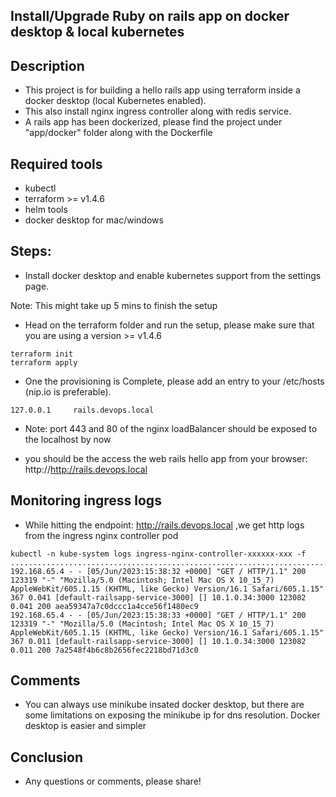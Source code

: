 ## Install/Upgrade Ruby on rails app on docker desktop & local kubernetes

## Description

* This project is for building a hello rails app using terraform inside a docker desktop (local Kubernetes enabled).
* This also install nginx ingress controller along with redis service.
* A rails app has been dockerized, please find the project under "app/docker" folder along with the Dockerfile

## Required tools

* kubectl
* terraform >= v1.4.6
* helm tools
* docker desktop for mac/windows

## Steps:

* Install docker desktop and enable kubernetes support from the settings page.

Note: This might take up 5 mins to finish the setup

* Head on the terraform folder and run the setup, please make sure that you are using a version >= v1.4.6

```
terraform init
terraform apply
```

* One the provisioning is Complete, please add an entry to your /etc/hosts (nip.io is preferable).

```
127.0.0.1     rails.devops.local
```

* Note: port 443 and 80 of the nginx loadBalancer should be exposed to the localhost by now

* you should be the access the web rails hello app from your browser: http://http://rails.devops.local


## Monitoring ingress logs

* While hitting the endpoint: http://rails.devops.local ,we get http logs from the ingress nginx controller pod


```
kubectl -n kube-system logs ingress-nginx-controller-xxxxxx-xxx -f
............................................................................
192.168.65.4 - - [05/Jun/2023:15:38:32 +0000] "GET / HTTP/1.1" 200 123319 "-" "Mozilla/5.0 (Macintosh; Intel Mac OS X 10_15_7) AppleWebKit/605.1.15 (KHTML, like Gecko) Version/16.1 Safari/605.1.15" 367 0.041 [default-railsapp-service-3000] [] 10.1.0.34:3000 123082 0.041 200 aea59347a7c0dccc1a4cce56f1480ec9
192.168.65.4 - - [05/Jun/2023:15:38:33 +0000] "GET / HTTP/1.1" 200 123319 "-" "Mozilla/5.0 (Macintosh; Intel Mac OS X 10_15_7) AppleWebKit/605.1.15 (KHTML, like Gecko) Version/16.1 Safari/605.1.15" 367 0.011 [default-railsapp-service-3000] [] 10.1.0.34:3000 123082 0.011 200 7a2548f4b6c8b2656fec2218bd71d3c0
```

## Comments

* You can always use minikube insated docker desktop, but there are some limitations on exposing the minikube ip for dns resolution. Docker desktop is easier and simpler

## Conclusion
* Any questions or comments, please share!
